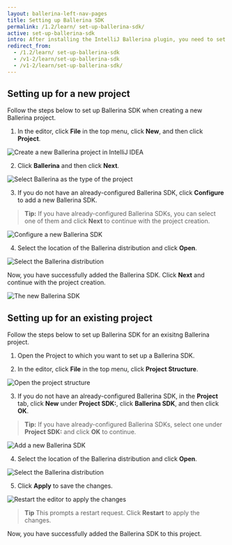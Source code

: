 ```yaml
---
layout: ballerina-left-nav-pages
title: Setting up Ballerina SDK
permalink: /1.2/learn/ set-up-ballerina-sdk/
active: set-up-ballerina-sdk
intro: After installing the IntelliJ Ballerina plugin, you need to set up Ballerina SDK for your Ballerina projects to activate all the capabilities of the plugin. Click on the below links for instructions on how to set up Ballerina SDK.
redirect_from:
  - /1.2/learn/ set-up-ballerina-sdk
  - /v1-2/learn/set-up-ballerina-sdk
  - /v1-2/learn/set-up-ballerina-sdk/
---
```


## Setting up for a new project

Follow the steps below to set up Ballerina SDK when creating a new Ballerina project.

1. In the editor, click **File** in the top menu, click **New**, and then click **Project**. 

![Create a new Ballerina project in IntelliJ IDEA](images/create-intellij-project.png)

2. Click **Ballerina** and then click **Next**.

![Select Ballerina as the type of the project](images/select-a-ballerina-project-in-intellij.png)

3. If you do not have an already-configured Ballerina SDK, click **Configure** to add a new Ballerina SDK.

>**Tip:** If you have already-configured Ballerina SDKs, you can select one of them and click **Next** to continue with the project creation.

![Configure a new Ballerina SDK](images/click-configure.png)

4. Select the location of the Ballerina distribution and click **Open**.

![Select the Ballerina distribution](images/select-ballerina-distribution.png)

Now, you have successfully added the Ballerina SDK. Click **Next** and continue with the project creation.

![The new Ballerina SDK](images/new-ballerina-sdk.png)

## Setting up for an existing project

Follow the steps below to set up Ballerina SDK for an exisitng Ballerina project.

1. Open the Project to which you want to set up a Ballerina SDK.

2. In the editor, click **File** in the top menu, click **Project Structure**.

![Open the project structure](images/open-project-structure.png)

3. If you do not have an already-configured Ballerina SDK, in the **Project** tab, click **New** under **Project SDK:**, click **Ballerina SDK**, and then click **OK**. 

>**Tip:** If you have already-configured Ballerina SDKs, select one under **Project SDK:** and click **OK** to continue.

![Add a new Ballerina SDK](images/add-new-sdk.png)


4. Select the location of the Ballerina distribution and click **Open**.

![Select the Ballerina distribution](images/select-ballerina-distribution.png)

5. Click **Apply** to save the changes.

![Restart the editor to apply the changes](images/apply-changes.png)

>**Tip** This prompts a restart request. Click **Restart** to apply the changes.

Now, you have successfully added the Ballerina SDK to this project.
